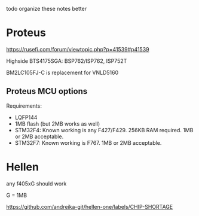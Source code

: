 todo organize these notes better

# Proteus

https://rusefi.com/forum/viewtopic.php?p=41539#p41539

Highside BTS4175SGA: BSP762/ISP762, ISP752T

BM2LC105FJ-C is replacement for VNLD5160

## Proteus MCU options

Requirements:
- LQFP144 
- 1MB flash (but 2MB works as well)
- STM32F4: Known working is any F427/F429.  256KB RAM required. 1MB or 2MB acceptable.
- STM32F7: Known working is F767. 1MB or 2MB acceptable.

# Hellen

any f405xG should work

G = 1MB

https://github.com/andreika-git/hellen-one/labels/CHIP-SHORTAGE